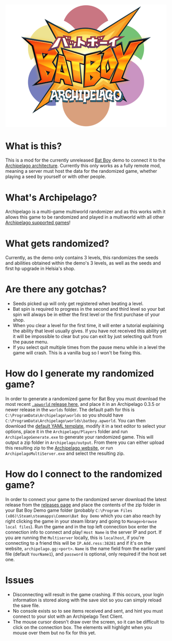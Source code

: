 ![Archipelago Batboy Image](/docs/BatBoy_AP_Logo_layered.png)
# What is this?
This is a mod for the currently unreleased [Bat Boy](https://store.steampowered.com/app/1709350/Bat_Boy/) demo to connect it to the
[Archipelago architecture](https://github.com/ArchipelagoMW/Archipelago). Currently this only works as a fully remote mod, meaning a server must host the data for the
randomized game, whether playing a seed by yourself or with other people.

# What's Archipelago?
Archipelago is a multi-game multiworld randomizer and as this works with it allows this game to be randomized and played in a multiworld with all other
[Archipelago supported games](https://archipelago.gg/games)!

# What gets randomized?
Currently, as the demo only contains 3 levels, this randomizes the seeds and abilities obtained within
the demo's 3 levels, as well as the seeds and first hp upgrade in Helsia's shop.

# Are there any gotchas?
* Seeds picked up will only get registered when beating a level.
* Bat spin is required to progress in the second and third level so your bat spin will always be in either the first level or the first purchase of your shop.
* When you clear a level for the first time, it will enter a tutorial explaining the ability that level usually gives.
If you have not received this ability yet it will be impossible to clear but you can exit by just selecting quit from the pause menu.
* If you select quit multiple times from the pause menu while in a level the game will crash. This is a vanilla bug
so I won't be fixing this.

# How do I generate my randomized game?
In order to generate a randomized game for Bat Boy you must download the most recent [`.apworld` release here](/releases), and place it in an Archipelago 0.3.5 or newer
release in the `worlds` folder. The default path for this is `C:\ProgramData\Archipelago\worlds` so you should have `C:\ProgramData\Archipelago\worlds\batboy.apworld`.
You can then download the [default YAML template](/releases), modify it in a text editor to select your options, place it in the `Archipelago/Players` folder and run
`ArchipelagoGenerate.exe` to generate your randomized game. This will output a zip folder in `Archipelago/output`. From there you can either upload this resulting
zip to the [Archipelago website](https://archipelago.gg/), or run `ArchipelagoMultiServer.exe` and select the resulting zip.

# How do I connect to the randomized game?
In order to connect your game to the randomized server download the latest release from the [releases page](/releases) and place the contents of the zip folder in your
Bat Boy Demo game folder (probably `C:\Program Files (x86)\Steam\steamapps\Common\Bat Boy Demo` which you can also reach by right clicking the game in
your steam library and going to `Manage>browse local files`). Run the game and in the top left connection box enter the connection info to connect and play! `Host Name` is the server IP and port.
If you are running the `Multiserver` locally, this is `localhost`, if you're connecting to a friend this will be `IP.Add.ress:38281` and if it's on the website,
`archipelago.gg:<port>`. `Name` is the name field from the earlier yaml file (default `YourName1`), and `password` is optional, only required if the host set one.

# Issues
* Disconnecting will result in the game crashing. If this occurs, your login information is stored along with the save slot so you can simply reload the save file.
* No console exists so to see items received and sent, and hint you must connect to your slot with an Archipelago Text Client.
* The mouse cursor doesn't draw over the screen, so it can be difficult to click on the connection box. The elements will highlight when you mouse over them but no fix for this yet.
